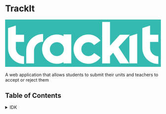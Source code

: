 # TrackIt

![Trackit logo](https://github.com/trackitward/.github/blob/main/profile/images/TrackIt%20text%20copy.png )

<!-- short description -->

A web application that allows students to submit their units and teachers to accept or reject them

<!-- create a table of contents -->

## Table of Contents

<details>

<summary>IDK</summary>

- [How to login](#how-to-login)
- [The Unit Tracker](#the-unit-tracker)
- [How to generate a unit submission code](#how-to-generate-a-unit-submission-code)
- [Teacher Side](#teacher-side)
  - [How to accept units](#how-to-accept-units)
  - [How to reject units](#how-to-reject-units)

</details>
